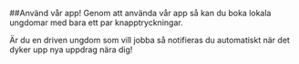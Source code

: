 ##Använd vår app!
Genom att använda vår app så kan du boka lokala ungdomar med bara ett par knapptryckningar. 

Är du en driven ungdom som vill jobba så notifieras du automatiskt när det dyker upp nya uppdrag nära dig!
